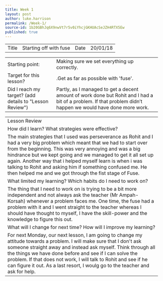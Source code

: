 ```yaml
---
title: Week 1
layout: post
author: luke.harrison
permalink: /Week-1/
source-id: 1b20GBhJq6X9nwVt7r5v0iYhcjGKHUAcSeJZH4RTX5Ew
published: true
---
```

<table>
  <tr>
    <td>Title</td>
    <td>Starting off with fuse</td>
    <td>Date</td>
    <td>20/01/18</td>
  </tr>
</table>


<table>
  <tr>
    <td>Starting point:</td>
    <td>Making sure we set everything up correctly. </td>
  </tr>
  <tr>
    <td>Target for this lesson?</td>
    <td>.Get as far as possible with 'fuse'. </td>
  </tr>
  <tr>
    <td>Did I reach my target? 
(add details to "Lesson Review")</td>
    <td>Partly, as I managed to get a decent amount of work done but Rohit and I had a bit of a problem. If that problem didn’t happen we would have done more work.</td>
  </tr>
</table>


<table>
  <tr>
    <td>Lesson Review</td>
  </tr>
  <tr>
    <td>How did I learn? What strategies were effective? </td>
  </tr>
  <tr>
    <td>The main strategies that I used was perseverance as Rohit and I had a very big problem which meant that we had to start over from the beginning. This was very annoying and was a big hindrance but we kept going and we managed to get it all set up again. Another way that i helped myself learn is when i was talking to Rohit and asking him if something confused me. He then helped me and we got through the fist stage of Fuse. </td>
  </tr>
  <tr>
    <td>What limited my learning? Which habits do I need to work on? </td>
  </tr>
  <tr>
    <td>The thing that I need to work on is trying to be a bit more independent and not always ask the teacher (Mr Ampah-Korsah) whenever a problem faces me. One time, the fuse had a problem with it and I went straight to the teacher whereas I should have thought to myself, I have the skill-power and the knowledge to figure this out. </td>
  </tr>
  <tr>
    <td>What will I change for next time? How will I improve my learning?</td>
  </tr>
  <tr>
    <td>For next Monday, our next lesson, I am going to change my attitude towards a problem. I will make sure that I don't ask someone straight away and instead ask myself. Think through all the things we have done before and see if I can solve the problem. If that does not work, I will talk to Rohit and see if he can figure it out. As a last resort, I woulg go to the teacher and ask for help.</td>
  </tr>
</table>


